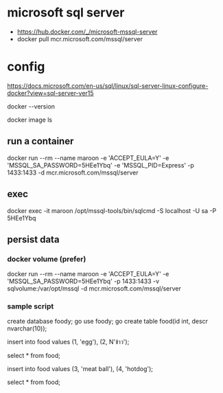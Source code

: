 # microsoft sql server
* https://hub.docker.com/_/microsoft-mssql-server
* docker pull mcr.microsoft.com/mssql/server

# config
https://docs.microsoft.com/en-us/sql/linux/sql-server-linux-configure-docker?view=sql-server-ver15

docker --version

docker image ls

## run a container
docker run --rm --name maroon -e 'ACCEPT_EULA=Y' -e 'MSSQL_SA_PASSWORD=5HEe1Ybq' -e 'MSSQL_PID=Express' -p 1433:1433 -d mcr.microsoft.com/mssql/server

## exec
docker exec -it maroon /opt/mssql-tools/bin/sqlcmd -S localhost -U sa -P 5HEe1Ybq

## persist data
### docker volume (prefer)
docker run --rm --name maroon -e 'ACCEPT_EULA=Y' -e 'MSSQL_SA_PASSWORD=5HEe1Ybq' -p 1433:1433 -v sqlvolume:/var/opt/mssql -d mcr.microsoft.com/mssql/server

### sample script
create database foody;
go
use foody;
go
create table food(id int, descr nvarchar(10));

insert into food values (1, 'egg'), (2, N'ข้าว');

select * from food;

insert into food values (3, 'meat ball'), (4, 'hotdog');

select * from food;